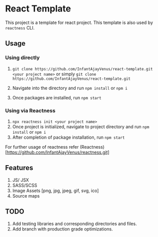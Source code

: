 # React Template
This project is a template for react project. This template is also used by `reactness` CLI.

## Usage
### Using directly
1. `git clone https://github.com/InfantAjayVenus/react-template.git <your project name>`
or simply `git clone https://github.com/InfantAjayVenus/react-template.git`

2. Navigate into the directory and run `npm install` or `npm i`

3. Once packages are installed, run `npm start`

### Using via **Reactness**
1. `npx reactness init <your project name>`
2. Once project is initialized, navigate to project directory and run `npm install` or `npm i`
3. After completion of package installation, run `npm start`

For further usage of reactness refer (Reactness)[https://github.com/InfantAjayVenus/reactness.git]

## Features
1. JS/ JSX
2. SASS/SCSS
3. Image Assets [png, jpg, jpeg, gif, svg, ico]
4. Source maps

## TODO
1. Add testing libraries and corresponding directories and files.
2. Add branch with production grade optimizations.
